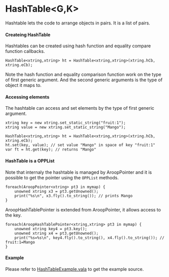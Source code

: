 HashTable<G,K>
==============

Hashtable lets the code to arrange objects in pairs. It is a list of pairs.

#### Createing HashTable

Hashtables can be created using hash function and equality compare function callbacks.

```vala
HashTable<xtring,xtring> ht = HashTable<xtring,xtring>(xtring.hCb, xtring.eCb);
```

Note the hash function and equality comparison function work on the type of first generic argument. And the second generic arguments is the type of object it maps to.

#### Accessing elements

The hashtable can access and set elements by the type of first generic argument.

```vala
xtring key = new xtring.set_static_string("fruit:1");
xtring value = new xtring.set_static_string("Mango");

HashTable<xtring,xtring> ht = HashTable<xtring,xtring>(xtring.hCb, xtring.eCb);
ht.set(key, value); // set value "Mango" in space of key "fruit:1"
var ft = ht.get(key); // returns "Mango"
```

#### HashTable is a OPPList

Note that internaly the hashtable is managed by AroopPointer and it is possible to get the pointer using the `OPPList` methods.

```vala
foreach(AroopPointer<xtring> pt3 in mymap) {
	unowned xtring x3 = pt3.getUnowned();
	print("%s\n", x3.fly().to_string()); // prints Mango
}
```

AroopHashTablePointer is extended from AroopPointer, it allows access to the key.

```vala
foreach(AroopHashTablePointer<xtring,xtring> pt3 in mymap) {
	unowned xtring key4 = pt3.key();
	unowned xtring x4 = pt3.getUnowned();
	print("%s=%s\n", key4.fly().to_string(), x4.fly().to_string()); // fruit:1=Mango
}
```

#### Example

Please refer to [HashTableExample.vala](../example/collection_example/hashtable_example/vsrc/HashTableExample.vala) to get the example source.

